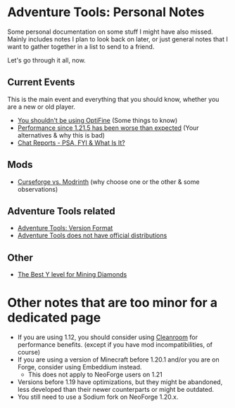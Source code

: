 # Adventure Tools: Personal Notes
Some personal documentation on some stuff I might have also missed. Mainly includes notes I plan to look back on later, or just general notes that I want to gather together in a list to send to a friend.

Let's go through it all, now.

## Current Events
This is the main event and everything that you should know, whether you are a new or old player.

- [You shouldn't be using OptiFine](../optifine.md) (Some things to know)
- [Performance since 1.21.5 has been worse than expected](current/performance-since-21.5.md) (Your alternatives & why this is bad)
- [Chat Reports - PSA, FYI & What Is It?](current/reports.md)

## Mods
- [Curseforge vs. Modrinth](mods/curserinth.md) (why choose one or the other & some observations)

## Adventure Tools related
- [Adventure Tools: Version Format](adv/versions.md)
- [Adventure Tools does not have official distributions](adv/distribution.md)

## Other
- [The Best Y level for Mining Diamonds](other/ylevel.md)

# Other notes that are too minor for a dedicated page
- If you are using 1.12, you should consider using [Cleanroom](https://www.curseforge.com/minecraft/mc-mods/cleanroom-relauncher) for performance benefits. (except if you have mod incompatibilities, of course)
- If you are using a version of Minecraft before 1.20.1 and/or you are on Forge, consider using Embeddium instead.
    - This does not apply to NeoForge users on 1.21
- Versions before 1.19 have optimizations, but they might be abandoned, less developed than their newer counterparts or might be outdated.
- You still need to use a Sodium fork on NeoForge 1.20.x.
